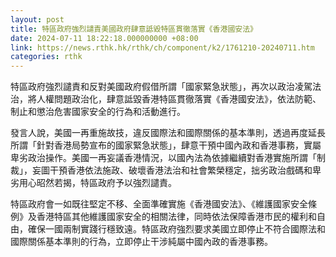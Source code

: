 ```yaml
---
layout: post
title: 特區政府強烈譴責美國政府肆意詆毀特區貫徹落實《香港國安法》
date: 2024-07-11 18:22:18.000000000 +08:00
link: https://news.rthk.hk/rthk/ch/component/k2/1761210-20240711.htm
categories: rthk
---
```


特區政府強烈譴責和反對美國政府假借所謂「國家緊急狀態」，再次以政治凌駕法治，將人權問題政治化，肆意詆毀香港特區貫徹落實《香港國安法》，依法防範、制止和懲治危害國家安全的行為和活動進行。

發言人說，美國一再重施故技，違反國際法和國際關係的基本準則，透過再度延長所謂「針對香港局勢宣布的國家緊急狀態」，肆意干預中國內政和香港事務，實屬卑劣政治操作。美國一再妄議香港情況，以國內法為依據繼續對香港實施所謂「制裁」，妄圖干預香港依法施政、破壞香港法治和社會繁榮穩定，拙劣政治戲碼和卑劣用心昭然若揭，特區政府予以強烈譴責。

特區政府會一如既往堅定不移、全面準確實施《香港國安法》、《維護國家安全條例》及香港特區其他維護國家安全的相關法律，同時依法保障香港市民的權利和自由，確保一國兩制實踐行穩致遠。特區政府強烈要求美國立即停止不符合國際法和國際關係基本準則的行為，立即停止干涉純屬中國內政的香港事務。

